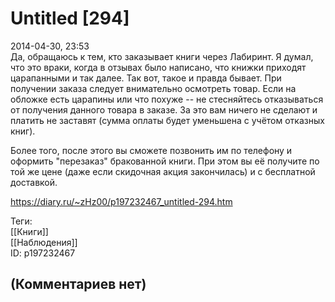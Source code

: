 Untitled [294]
==============

  
2014-04-30, 23:53  
 Да, обращаюсь к тем, кто заказывает книги через Лабиринт. Я думал, что это враки, когда в отзывах было написано, что книжки приходят царапанными и так далее. Так вот, такое и правда бывает. При получении заказа следует внимательно осмотреть товар. Если на обложке есть царапины или что похуже -- не стесняйтесь отказываться от получения данного товара в заказе. За это вам ничего не сделают и платить не заставят (сумма оплаты будет уменьшена с учётом отказных книг).   
   
 Более того, после этого вы сможете позвонить им по телефону и оформить "перезаказ" бракованной книги. При этом вы её получите по той же цене (даже если скидочная акция закончилась) и с бесплатной доставкой.   
  
<https://diary.ru/~zHz00/p197232467_untitled-294.htm>  
  
Теги:  
[[Книги]]  
[[Наблюдения]]  
ID: p197232467  


(Комментариев нет)
------------------